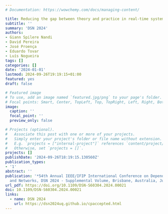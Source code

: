 ```yaml
---
# Documentation: https://wowchemy.com/docs/managing-content/

title: Reducing the gap between theory and practice in real-time systems with MARS
subtitle: ''
summary: 'DSN 2024'
authors:
- Giann Spilere Nandi
- David Pereira
- José Proença
- Eduardo Tovar
- Luís Nogueira
tags: []
categories: []
date: '2024-01-01'
lastmod: 2024-09-26T19:19:15+01:00
featured: yes
draft: false

# Featured image
# To use, add an image named `featured.jpg/png` to your page's folder.
# Focal points: Smart, Center, TopLeft, Top, TopRight, Left, Right, BottomLeft, Bottom, BottomRight.
image:
  caption: ''
  focal_point: ''
  preview_only: false

# Projects (optional).
#   Associate this post with one or more of your projects.
#   Simply enter your project's folder or file name without extension.
#   E.g. `projects = ["internal-project"]` references `content/project/deep-learning/index.md`.
#   Otherwise, set `projects = []`.
projects: []
publishDate: '2024-09-26T18:19:15.130560Z'
publication_types:
- '1'
abstract: ''
publication: '*54th Annual IEEE/IFIP International Conference on Dependable Systems
  and Networks, DSN 2024 - Supplemental Volume, Brisbane, Australia, June 24-27, 2024*'
url_pdf: https://doi.org/10.1109/DSN-S60304.2024.00021
doi: 10.1109/DSN-S60304.2024.00021
links:
  - name: DSN 2024
    url: https://dsn2024uq.github.io/cpaccepted.html
---
```

